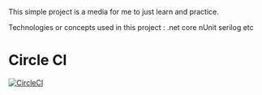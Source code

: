 This simple project is a media for me to just learn and practice.

Technologies or concepts used in this project :
.net core
nUnit
serilog
etc

# Circle CI

[![CircleCI](https://circleci.com/gh/AgustinusDeddy/KedaiRuncitWeb/tree/master.svg?style=svg)](https://circleci.com/gh/AgustinusDeddy/KedaiRuncitWeb)
